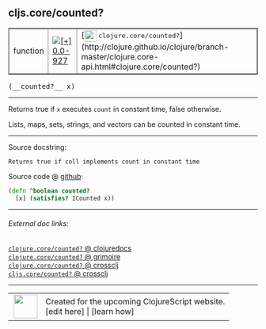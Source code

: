 ## cljs.core/counted?



 <table border="1">
<tr>
<td>function</td>
<td><a href="https://github.com/cljsinfo/cljs-api-docs/tree/0.0-927"><img valign="middle" alt="[+] 0.0-927" title="Added in 0.0-927" src="https://img.shields.io/badge/+-0.0--927-lightgrey.svg"></a> </td>
<td>
[<img height="24px" valign="middle" src="http://i.imgur.com/1GjPKvB.png"> <samp>clojure.core/counted?</samp>](http://clojure.github.io/clojure/branch-master/clojure.core-api.html#clojure.core/counted?)
</td>
</tr>
</table>


 <samp>
(__counted?__ x)<br>
</samp>

---

Returns true if `x` executes `count` in constant time, false otherwise.

Lists, maps, sets, strings, and vectors can be counted in constant time.

---




Source docstring:

```
Returns true if coll implements count in constant time
```


Source code @ [github](https://github.com/clojure/clojurescript/blob/r3115/src/cljs/cljs/core.cljs#L1226-L1228):

```clj
(defn ^boolean counted?
  [x] (satisfies? ICounted x))
```

<!--
Repo - tag - source tree - lines:

 <pre>
clojurescript @ r3115
└── src
    └── cljs
        └── cljs
            └── <ins>[core.cljs:1226-1228](https://github.com/clojure/clojurescript/blob/r3115/src/cljs/cljs/core.cljs#L1226-L1228)</ins>
</pre>

-->

---



###### External doc links:

[`clojure.core/counted?` @ clojuredocs](http://clojuredocs.org/clojure.core/counted_q)<br>
[`clojure.core/counted?` @ grimoire](http://conj.io/store/v1/org.clojure/clojure/1.7.0-beta3/clj/clojure.core/counted%3F/)<br>
[`clojure.core/counted?` @ crossclj](http://crossclj.info/fun/clojure.core/counted%3F.html)<br>
[`cljs.core/counted?` @ crossclj](http://crossclj.info/fun/cljs.core.cljs/counted%3F.html)<br>

---

 <table>
<tr><td>
<img valign="middle" align="right" width="48px" src="http://i.imgur.com/Hi20huC.png">
</td><td>
Created for the upcoming ClojureScript website.<br>
[edit here] | [learn how]
</td></tr></table>

[edit here]:https://github.com/cljsinfo/cljs-api-docs/blob/master/cljsdoc/cljs.core_countedQMARK.cljsdoc
[learn how]:https://github.com/cljsinfo/cljs-api-docs/wiki/cljsdoc-files

<!--

This information was too distracting to show to readers, but I'll leave it
commented here since it is helpful to:

- pretty-print the data used to generate this document
- and show how to retrieve that data



The API data for this symbol:

```clj
{:description "Returns true if `x` executes `count` in constant time, false otherwise.\n\nLists, maps, sets, strings, and vectors can be counted in constant time.",
 :return-type boolean,
 :ns "cljs.core",
 :name "counted?",
 :signature ["[x]"],
 :history [["+" "0.0-927"]],
 :type "function",
 :full-name-encode "cljs.core_countedQMARK",
 :source {:code "(defn ^boolean counted?\n  [x] (satisfies? ICounted x))",
          :title "Source code",
          :repo "clojurescript",
          :tag "r3115",
          :filename "src/cljs/cljs/core.cljs",
          :lines [1226 1228]},
 :full-name "cljs.core/counted?",
 :clj-symbol "clojure.core/counted?",
 :docstring "Returns true if coll implements count in constant time"}

```

Retrieve the API data for this symbol:

```clj
;; from Clojure REPL
(require '[clojure.edn :as edn])
(-> (slurp "https://raw.githubusercontent.com/cljsinfo/cljs-api-docs/catalog/cljs-api.edn")
    (edn/read-string)
    (get-in [:symbols "cljs.core/counted?"]))
```

-->
